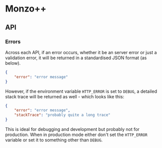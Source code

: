 # Monzo++

## API

### Errors

Across each API, if an error occurs, whether it be an server error or just a validation error, it will be returned in a standardised JSON format (as below).

```json
{
	"error": "error message"
}
```

However, if the environment variable `HTTP_ERROR` is set to `DEBUG`, a detailed stack trace will be returned as well - which looks like this:

```json
{
	"error": "error message",
	"stackTrace": "probably quite a long trace"
}
```

This is ideal for debugging and development but probably not for production. When in production mode either don't set the `HTTP_ERROR` variable or set it to something other than `DEBUG`.
